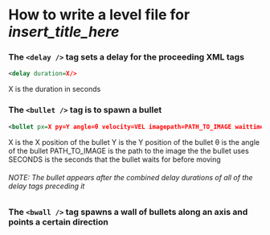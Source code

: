 # How to write a level file for <i>insert_title_here</i>

### The `<delay />` tag sets a delay for the proceeding XML tags

```xml
<delay duration=X/>
```

X is the duration in seconds

### The `<bullet />` tag is to spawn a bullet

```xml
<bullet px=X py=Y angle=θ velocity=VEL imagepath=PATH_TO_IMAGE waittime=SECONDS/>
```

X is the X position of the bullet
Y is the Y position of the bullet
θ is the angle of the bullet
PATH_TO_IMAGE is the path to the image the the bullet uses
SECONDS is the seconds that the bullet waits for before moving

###### NOTE: The bullet appears after the combined delay durations of all of the delay tags preceding it

### The `<bwall />` tag spawns a wall of bullets along an axis and points a certain direction
